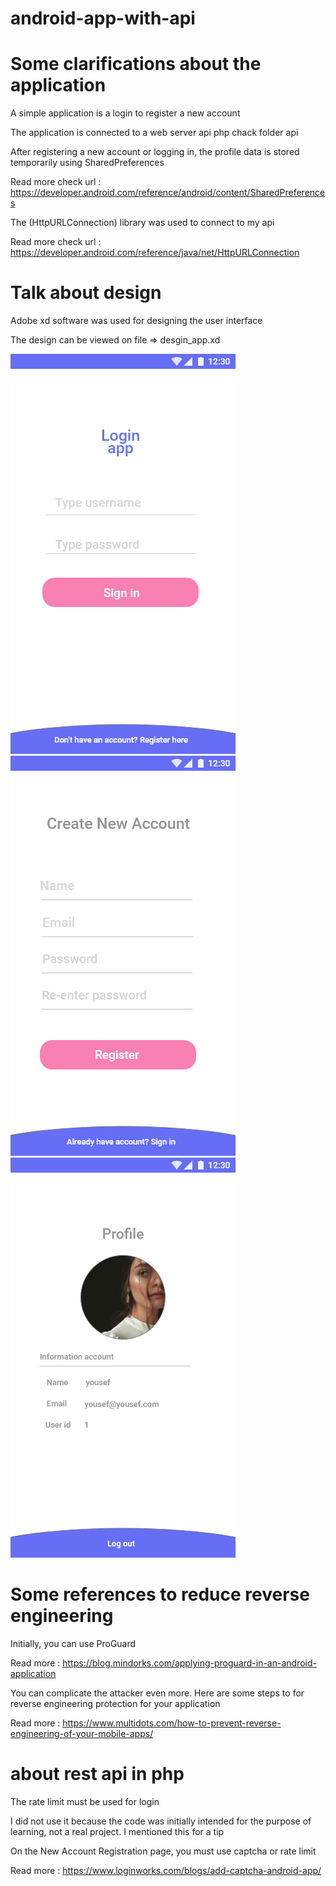 # android-app-with-api

# Some clarifications about the application

 A simple application is a login to register a new account
 
 The application is connected to a web server api php chack folder api 
 
 After registering a new account or logging in, the profile data is stored  temporarily using SharedPreferences
 
 Read more check  url : https://developer.android.com/reference/android/content/SharedPreferences
 
 The (HttpURLConnection) library was used to connect to my api
 
 Read more check url : https://developer.android.com/reference/java/net/HttpURLConnection
 
 # Talk about design
 
 Adobe xd software was used for designing the user interface
 
 The design can be viewed on file => desgin_app.xd
 
![login](https://raw.githubusercontent.com/7hj4/android-app-with-api/main/Login.png?token=AM5SLZSLI6ZDI3KARV5PKYTAWK43A)
![register](https://raw.githubusercontent.com/7hj4/android-app-with-api/main/Register.png?token=AM5SLZUJKW53NT2F3RBFNS3AWK43C)
![Profile](https://raw.githubusercontent.com/7hj4/android-app-with-api/main/Profile.png?token=AM5SLZRJVJ2DFHZPAMPZ5P3AWK43A)

 
 # Some references to reduce reverse engineering
 
Initially, you can use ProGuard

Read more : https://blog.mindorks.com/applying-proguard-in-an-android-application

You can complicate the attacker even more. Here are some steps to for reverse engineering protection for your application

Read more : https://www.multidots.com/how-to-prevent-reverse-engineering-of-your-mobile-apps/


# about rest api in php  

The rate limit must be used for login

I did not use it because the code was initially intended for the purpose of learning, not a real project. I mentioned this for a tip

On the New Account Registration page, you must use captcha or rate limit 

Read more : https://www.loginworks.com/blogs/add-captcha-android-app/








